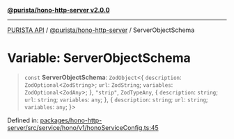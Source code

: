 [**@purista/hono-http-server v2.0.0**](../README.md)

***

[PURISTA API](../../../packages.md) / [@purista/hono-http-server](../README.md) / ServerObjectSchema

# Variable: ServerObjectSchema

> `const` **ServerObjectSchema**: `ZodObject`\<\{ `description`: `ZodOptional`\<`ZodString`\>; `url`: `ZodString`; `variables`: `ZodOptional`\<`ZodAny`\>; \}, `"strip"`, `ZodTypeAny`, \{ `description`: `string`; `url`: `string`; `variables`: `any`; \}, \{ `description`: `string`; `url`: `string`; `variables`: `any`; \}\>

Defined in: [packages/hono-http-server/src/service/hono/v1/honoServiceConfig.ts:45](https://github.com/puristajs/purista/blob/master/packages/hono-http-server/src/service/hono/v1/honoServiceConfig.ts#L45)
